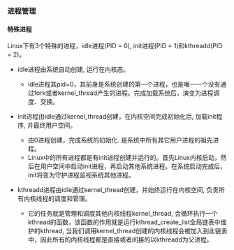 ### 进程管理 ###
#### 特殊进程 ####
Linux下有3个特殊的进程，idle进程(PID = 0), init进程(PID = 1)和kthreadd(PID = 2)。

-  idle进程由系统自动创建, 运行在内核态。 
	-  idle进程其pid=0，其前身是系统创建的第一个进程，也是唯一一个没有通过fork或者kernel_thread产生的进程。完成加载系统后，演变为进程调度、交换。

- init进程由idle通过kernel_thread创建，在内核空间完成初始化后, 加载init程序, 并最终用户空间。 
	- 由0进程创建，完成系统的初始化. 是系统中所有其它用户进程的祖先进程。 
	- Linux中的所有进程都是有init进程创建并运行的。首先Linux内核启动，然后在用户空间中启动init进程，再启动其他系统进程。在系统启动完成后，init将变为守护进程监视系统其他进程。

- kthreadd进程由idle通过kernel_thread创建，并始终运行在内核空间, 负责所有内核线程的调度和管理。
	- 它的任务就是管理和调度其他内核线程kernel_thread, 会循环执行一个kthread的函数，该函数的作用就是运行kthread_create_list全局链表中维护的kthread, 当我们调用kernel_thread创建的内核线程会被加入到此链表中，因此所有的内核线程都是直接或者间接的以kthreadd为父进程。 